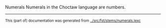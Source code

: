 Numerals
Numerals in the Choctaw language are numbers.


* * *
<small>This (part of) documentation was generated from [../src/fst/stems/numerals.lexc](http://github.com/giellalt/lang-cho/blob/main/../src/fst/stems/numerals.lexc)</small>